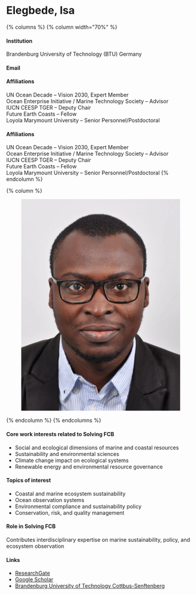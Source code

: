 # Elegbede, Isa

{% columns %}
{% column width="70%" %}
#### Institution

Brandenburg University of Technology (BTU) Germany

#### Email

#### Affiliations

UN Ocean Decade – Vision 2030, Expert Member
\
Ocean Enterprise Initiative / Marine Technology Society – Advisor
\
IUCN CEESP TGER – Deputy Chair
\
Future Earth Coasts – Fellow
\
Loyola Marymount University – Senior Personnel/Postdoctoral

#### Affiliations

UN Ocean Decade – Vision 2030, Expert Member
\
Ocean Enterprise Initiative / Marine Technology Society – Advisor
\
IUCN CEESP TGER – Deputy Chair
\
Future Earth Coasts – Fellow
\
Loyola Marymount University – Senior Personnel/Postdoctoral
{% endcolumn %}

{% column %}
<figure><img src="https://raw.githubusercontent.com/Solving-FCB/docs/refs/heads/main/.img/elegbede-i.webp" alt=""></figure>
{% endcolumn %}
{% endcolumns %}

#### Core work interests related to Solving FCB

* Social and ecological dimensions of marine and coastal resources
* Sustainability and environmental sciences
* Climate change impact on ecological systems
* Renewable energy and environmental resource governance

#### Topics of interest

* Coastal and marine ecosystem sustainability
* Ocean observation systems
* Environmental compliance and sustainability policy
* Conservation, risk, and quality management

#### Role in Solving FCB

Contributes interdisciplinary expertise on marine sustainability, policy, and ecosystem observation

#### Links

* [ResearchGate](https://www.researchgate.net/profile/Isa_Elegbede)
* [Google Scholar](https://scholar.google.com/citations?hl=en\&user=gfzsoWQAAAAJ)
* [Brandenburg University of Technology Cottbus-Senftenberg](https://www.b-tu.de/fg-umweltmanagement/team/dr-isa-elegbede)
